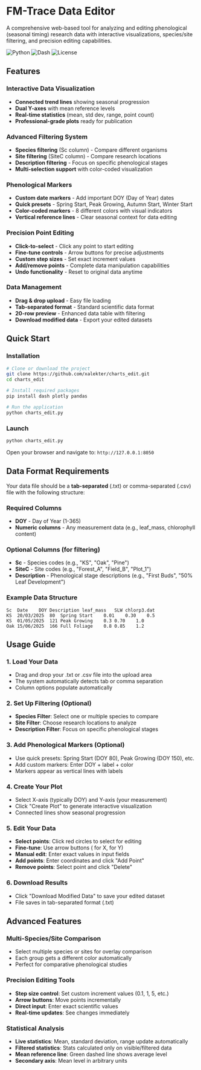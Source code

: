 # FM-Trace Data Editor

A comprehensive web-based tool for analyzing and editing phenological (seasonal timing) research data with interactive visualizations, species/site filtering, and precision editing capabilities.

![Python](https://img.shields.io/badge/Python-3.8+-blue.svg)
![Dash](https://img.shields.io/badge/Dash-Latest-green.svg)
![License](https://img.shields.io/badge/License-MIT-yellow.svg)

##  Features

###  **Interactive Data Visualization**
- **Connected trend lines** showing seasonal progression
- **Dual Y-axes** with mean reference levels
- **Real-time statistics** (mean, std dev, range, point count)
- **Professional-grade plots** ready for publication

###  **Advanced Filtering System**
- **Species filtering** (Sc column) - Compare different organisms
- **Site filtering** (SiteC column) - Compare research locations
- **Description filtering** - Focus on specific phenological stages
- **Multi-selection support** with color-coded visualization

### **Phenological Markers**
- **Custom date markers** - Add important DOY (Day of Year) dates
- **Quick presets** - Spring Start, Peak Growing, Autumn Start, Winter Start
- **Color-coded markers** - 8 different colors with visual indicators
- **Vertical reference lines** - Clear seasonal context for data editing

### **Precision Point Editing**
- **Click-to-select** - Click any point to start editing
- **Fine-tune controls** - Arrow buttons for precise adjustments
- **Custom step sizes** - Set exact increment values
- **Add/remove points** - Complete data manipulation capabilities
- **Undo functionality** - Reset to original data anytime

###  **Data Management**
- **Drag & drop upload** - Easy file loading
- **Tab-separated format** - Standard scientific data format
- **20-row preview** - Enhanced data table with filtering
- **Download modified data** - Export your edited datasets

##  Quick Start

### Installation

```bash
# Clone or download the project
git clone https://github.com/xalekter/charts_edit.git
cd charts_edit

# Install required packages
pip install dash plotly pandas

# Run the application
python charts_edit.py
```

### Launch

```bash
python charts_edit.py
```

Open your browser and navigate to: `http://127.0.0.1:8050`

##  Data Format Requirements

Your data file should be a **tab-separated** (.txt) or comma-separated (.csv) file with the following structure:

### Required Columns
- **DOY** - Day of Year (1-365)
- **Numeric columns** - Any measurement data (e.g., leaf_mass, chlorophyll content)

### Optional Columns (for filtering)
- **Sc** - Species codes (e.g., "KS", "Oak", "Pine")
- **SiteC** - Site codes (e.g., "Forest_A", "Field_B", "Plot_1")
- **Description** - Phenological stage descriptions (e.g., "First Buds", "50% Leaf Development")

### Example Data Structure
```
Sc	Date	DOY	Description	leaf_mass	SLW	chlorp3.dat
KS	20/03/2025	80	Spring Start	0.01	0.30	0.5
KS	01/05/2025	121	Peak Growing	0.3	0.70	1.0
Oak	15/06/2025	166	Full Foliage	0.8	0.85	1.2
```

##  Usage Guide

### 1. **Load Your Data**
- Drag and drop your .txt or .csv file into the upload area
- The system automatically detects tab or comma separation
- Column options populate automatically

### 2. **Set Up Filtering** (Optional)
- **Species Filter**: Select one or multiple species to compare
- **Site Filter**: Choose research locations to analyze
- **Description Filter**: Focus on specific phenological stages

### 3. **Add Phenological Markers** (Optional)
- Use quick presets: Spring Start (DOY 80), Peak Growing (DOY 150), etc.
- Add custom markers: Enter DOY + label + color
- Markers appear as vertical lines with labels

### 4. **Create Your Plot**
- Select X-axis (typically DOY) and Y-axis (your measurement)
- Click "Create Plot" to generate interactive visualization
- Connected lines show seasonal progression

### 5. **Edit Your Data**
- **Select points**: Click red circles to select for editing
- **Fine-tune**: Use arrow buttons ( for X,  for Y)
- **Manual edit**: Enter exact values in input fields
- **Add points**: Enter coordinates and click "Add Point"
- **Remove points**: Select point and click "Delete"

### 6. **Download Results**
- Click "Download Modified Data" to save your edited dataset
- File saves in tab-separated format (.txt)

##  Advanced Features

### Multi-Species/Site Comparison
- Select multiple species or sites for overlay comparison
- Each group gets a different color automatically
- Perfect for comparative phenological studies

### Precision Editing Tools
- **Step size control**: Set custom increment values (0.1, 1, 5, etc.)
- **Arrow buttons**: Move points incrementally
- **Direct input**: Enter exact scientific values
- **Real-time updates**: See changes immediately

### Statistical Analysis
- **Live statistics**: Mean, standard deviation, range update automatically
- **Filtered statistics**: Stats calculated only on visible/filtered data
- **Mean reference line**: Green dashed line shows average level
- **Secondary axis**: Mean level in arbitrary units

